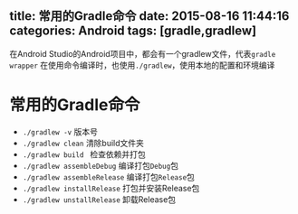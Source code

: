 title: 常用的Gradle命令
date: 2015-08-16 11:44:16
categories: Android
tags: [gradle,gradlew]
---
在Android Studio的Android项目中，都会有一个gradlew文件，代表`gradle wrapper`
在使用命令编译时，也使用`./gradlew`，使用本地的配置和环境编译
<!--more-->
# 常用的Gradle命令
- `./gradlew -v` 版本号
- `./gradlew clean` 清除build文件夹
- `./gradlew build ` 检查依赖并打包
- `./gradlew assembleDebug` 编译打包`Debug`包
- `./gradlew assembleRelease` 编译打包`Release`包
- `./gradlew installRelease` 打包并安装Release包
- `./gradlew unstallRelease` 卸载Release包
